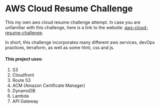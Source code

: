 # AWS Cloud Resume Challenge

This my own aws cloud resume challenge attempt. In case you are unfamiliar with this challenge,
here is a link to the website: [aws-cloud-resume-challenge](https://cloudresumechallenge.dev/docs/the-challenge/aws/).

In short, this challenge incorporates many different aws services, devOps practices, terraform, as well as some html, css and js.

#### This project uses:
1. S3
2. Cloudfront
3. Route 53
4. ACM (Amazon Certificate Manager)
5. DynamoDB
6. Lambda
7. API Gateway


